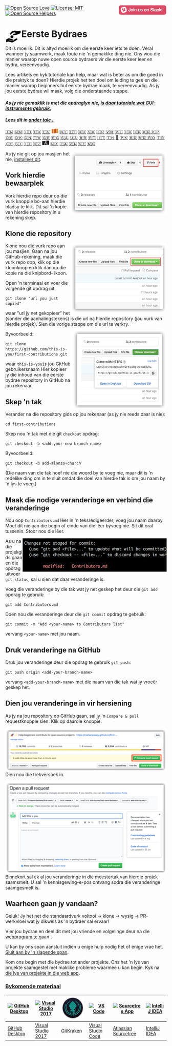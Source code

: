 [![Open Source Love](https://badges.frapsoft.com/os/v1/open-source.svg?v=103)](https://github.com/ellerbrock/open-source-badges/)
[<img align="right" width="150" src="../assets/join-slack-team.png">](https://join.slack.com/t/firstcontributors/shared_invite/enQtNjkxNzQwNzA2MTMwLTVhMWJjNjg2ODRlNWZhNjIzYjgwNDIyZWYwZjhjYTQ4OTBjMWM0MmFhZDUxNzBiYzczMGNiYzcxNjkzZDZlMDM)
[![License: MIT](https://img.shields.io/badge/License-MIT-green.svg)](https://opensource.org/licenses/MIT)
[![Open Source Helpers](https://www.codetriage.com/roshanjossey/first-contributions/badges/users.svg)](https://www.codetriage.com/roshanjossey/first-contributions)


# [<img align="left"  width="50" src="../assets/readme-icon.png">](https://firstcontributions.github.io)  Eerste Bydraes

Dit is moeilik. Dit is altyd moeilik om die eerste keer iets te doen. Veral wanneer jy saamwerk, maak foute nie 'n gemaklike ding nie. Ons wou die manier waarop nuwe open source bydraers vir die eerste keer leer en bydra, vereenvoudig.

Lees artikels en kyk tutoriale kan help, maar wat is beter as om die goed in die praktyk te doen? Hierdie projek het ten doel om leiding te gee en die manier waarop beginners hul eerste bydrae maak, te vereenvoudig. As jy jou eerste bydrae wil maak, volg die onderstaande stappe.

#### *As jy nie gemaklik is met die opdraglyn nie, [is daar tutoriale wat GUI-instrumente gebruik.]( #tutorials-using-other-tools )*

#### *Lees dit in [ander tale .](translations/Translations.md).*

[🇮🇳](translations/README.hi.md)
[🇲🇲](translations/README.mm_unicode.md)
[🇮🇩](translations/README.id.md)
[🇫🇷](translations/README.fr.md)
[🇪🇸](translations/README.es.md)
[<img src="../assets/catalan1.png" width="22">](translations/README.ca.md)
[🇳🇱](translations/README.nl.md)
[🇱🇹](translations/README.lt.md)
[🇷🇺](translations/README.ru.md)
[:slovakia:](translations/README.slk.md)
[🇯🇵](translations/README.ja.md)
[🇻🇳](translations/README.vn.md)
[🇵🇱](translations/README.pl.md)
[🇮🇷](translations/README.fa.md)
[🇮🇷](translations/README.fa.en.md)
[🇰🇷 🇰🇵](translations/README.ko.md)
[🇩🇪](translations/README.de.md)
[🇩🇰](translations/README.da.md)
[🇨🇳](translations/README.chs.md)
[🇹🇼](translations/README.cht.md)
[🇬🇷](translations/README.gr.md)
[🇪🇬](translations/README.eg.md)
[🇸🇦](translations/README.ar.md)
[🇺🇦](translations/README.ua.md)
[🇧🇷](translations/README.pt_br.md)
[🇵🇹](translations/README.pt-pt.md)
[🇮🇹](translations/README.it.md)
[🇹🇭](translations/README.th.md)
[🏴](translations/README.gl.md)
[🇵🇰](translations/README.ur.md)
[:bangladesh:](translations/README.bn.md)
[🇲🇩 🇷🇴](translations/README.ro.md)
[🇹🇷](translations/README.tr.md)
[🇸🇪](translations/README.se.md)
[:slovenia:](translations/README.sl.md)
[🇮🇱](translations/README.hb.md)
[🇨🇿](translations/README.cs.md)
[<img src="../assets/pirate.png" width="22">](translations/README.en-pirate.md)
[🇲🇽](translations/README.mx.md)
[🇿🇦](translations/README.zul.md)
[🇿🇦](translations/README.afk.md)
[🇰🇪](translations/README.kws.md)
[🇳🇬](translations/README.igb.md)



<img align="right" width="300" src="../assets/fork.png" alt="fork this repository" />

As jy nie git op jou masjien het nie, [installeer dit]( https://help.github.com/articles/set-up-git/).

## Vork hierdie bewaarplek

Vork hierdie repo deur op die vurk knoppie bo-aan hierdie bladsy te klik. Dit sal 'n kopie van hierdie repository in u rekening skep.

## Klone die repository

<img align="right" width="300" src="../assets/clone.png" alt="clone this repository" />

Klone nou die vurk repo aan jou masjien. Gaan na jou GitHub-rekening, maak die vurk repo oop, klik op die kloonknop en klik dan op die kopie na die knipbord- ikoon.

Open 'n terminaal en voer die volgende git opdrag uit:

```
git clone "url you just copied"
```

waar "url jy net gekopieer" het (sonder die aanhalingstekens) is die url na hierdie repository (jou vurk van hierdie projek). Sien die vorige stappe om die url te verkry.

<img align="right" width="300" src="../assets/copy-to-clipboard.png" alt="copy URL to clipboard" />

Byvoorbeeld:

```
git clone https://github.com/this-is-you/first-contributions.git
```

waar `this-is-youis` jou GitHub gebruikersnaam Hier kopieer jy die inhoud van die eerste bydrae repository in GitHub na jou rekenaar.

## Skep 'n tak

Verander na die repository gids op jou rekenaar (as jy nie reeds daar is nie):

```
cd first-contributions
```

Skep nou 'n tak met die git `checkout` opdrag:

```
git checkout -b <add-your-new-branch-name>
```

Byvoorbeeld:

```
git checkout -b add-alonzo-church
```

(Die naam van die tak hoef nie die woord by te voeg nie, maar dit is 'n redelike ding om in te sluit omdat die doel van hierdie tak is om jou naam by 'n lys te voeg.)

## Maak die nodige veranderinge en verbind die veranderinge

Nou oop `Contributors.md` lêer in 'n teksredigeerder, voeg jou naam daarby. Moet dit nie aan die begin of einde van die lêer byvoeg nie. Sit dit oral tussenin. Stoor nou die lêer.

<img align="right" width="450" src="../assets/git-status.png" alt="git status" />

As u na die projekgids gaan en die opdrag uitvoer `git status`, sal u sien dat daar veranderinge is.


Voeg die veranderinge by die tak wat jy net geskep het deur die `git add` opdrag te gebruik:

```
git add Contributors.md
```

Doen nou die veranderinge deur die `git commit` opdrag te gebruik:

```
git commit -m "Add <your-name> to Contributors list"
```

vervang `<your-name>` met jou naam.

## Druk veranderinge na GitHub

Druk jou veranderinge deur die opdrag te gebruik `git push`:

```
git push origin <add-your-branch-name>
```

vervang `<add-your-branch-name>` met die naam van die tak wat jy vroeër geskep het.

## Dien jou veranderinge in vir hersiening

As jy na jou repository op GitHub gaan, sal jy 'n `Compare & pull` requestknoppie sien. Klik op daardie knoppie.

<img style="float: right;" src="../assets/compare-and-pull.png" alt="create a pull request" />

Dien nou die trekversoek in.

<img style="float: right;" src="../assets/submit-pull-request.png" alt="submit pull request" />

Binnekort sal ek al jou veranderinge in die meestertak van hierdie projek saamsmelt. U sal 'n kennisgewing-e-pos ontvang sodra die veranderinge saamgesmelt is.

## Waarheen gaan jy vandaan?

Geluk! Jy het net die standaardvurk voltooi -> klone -> wysig -> PR- werkvloei wat jy dikwels as 'n bydraer sal ervaar!

Vier jou bydrae en deel dit met jou vriende en volgelinge deur na die [webprogram te](https://roshanjossey.github.io/first-contributions/#social-share) gaan .

U kan by ons span aansluit indien u enige hulp nodig het of enige vrae het. [Sluit aan by 'n slapende span](https://join.slack.com/t/firstcontributors/shared_invite/enQtMzE1MTYwNzI3ODQ0LTZiMDA2OGI2NTYyNjM1MTFiNTc4YTRhZTg4OWZjMzA0ZWZmY2UxYzVkMzI1ZmVmOWI4ODdkZWQwNTM2NDVmNjY).

Kom ons begin met die bydrae tot ander projekte. Ons het 'n lys van projekte saamgestel met maklike probleme waarmee u kan begin. Kyk na [die lys van projekte in die web app](https://roshanjossey.github.io/first-contributions/#project-list).

### [Bykomende materiaal](additional-material/git_workflow_scenarios/additional-material.md)

|<a href="github-desktop-tutorial.md"><img alt="GitHub Desktop" src="https://desktop.github.com/images/desktop-icon.svg" width="100"></a>|<a href="github-windows-vs2017-tutorial.md"><img alt="Visual Studio 2017" src="https://upload.wikimedia.org/wikipedia/commons/c/cd/Visual_Studio_2017_Logo.svg" width="100"></a>|<a href="gitkraken-tutorial.md"><img alt="GitKraken" src="/assets/gk-icon.png" width="100"></a>|<a href="github-windows-vs-code-tutorial.md"><img alt="VS Code" src="https://upload.wikimedia.org/wikipedia/commons/2/2d/Visual_Studio_Code_1.18_icon.svg" width=100></a>|<a href="sourcetree-macos-tutorial.md"><img alt="Sourcetree App" src="https://wac-cdn.atlassian.com/dam/jcr:81b15cde-be2e-4f4a-8af7-9436f4a1b431/Sourcetree-icon-blue.svg" width=100></a>|<a href="github-windows-intellij-tutorial.md"><img alt="IntelliJ IDEA" src="https://upload.wikimedia.org/wikipedia/commons/d/d5/IntelliJ_IDEA_Logo.svg" width=100></a>|
|---|---|---|---|---|---|
|[GitHub Desktop](github-desktop-tutorial.md)|[Visual Studio 2017](github-windows-vs2017-tutorial.md)|[GitKraken](gitkraken-tutorial.md)|[Visual Studio Code](github-windows-vs-code-tutorial.md)|[Atlassian Sourcetree](sourcetree-macos-tutorial.md)|[IntelliJ IDEA](github-windows-intellij-tutorial.md)|

